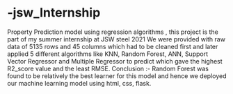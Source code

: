 # -jsw_Internship
Property Prediction model using regression algorithms , this project is the part of my summer internship at JSW steel 2021  We were provided with raw data of 5135 rows and 45 columns which had to be cleaned first and later applied 5 different algorithms like KNN, Random Forest, ANN, Support Vector Regressor and Multiple Regressor to predict which gave the highest R2_score value and the least RMSE. Conclusion :- Random Forest was found to be relatively the best learner for this model and hence we deployed our machine learning model using html, css, flask.
